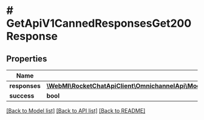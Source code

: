 # # GetApiV1CannedResponsesGet200Response

## Properties

Name | Type | Description | Notes
------------ | ------------- | ------------- | -------------
**responses** | [**\WebMI\RocketChatApiClient\OmnichannelApi\Model\GetApiV1CannedResponsesGet200ResponseResponsesInner[]**](GetApiV1CannedResponsesGet200ResponseResponsesInner.md) |  | [optional]
**success** | **bool** |  | [optional]

[[Back to Model list]](../../README.md#models) [[Back to API list]](../../README.md#endpoints) [[Back to README]](../../README.md)
